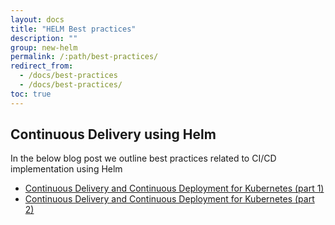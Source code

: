 ```yaml
---
layout: docs
title: "HELM Best practices"
description: ""
group: new-helm
permalink: /:path/best-practices/
redirect_from:
  - /docs/best-practices
  - /docs/best-practices/
toc: true
---
```


## Continuous Delivery using Helm
In the below blog post we outline best practices related to CI/CD implementation using Helm
* [Continuous Delivery and Continuous Deployment for Kubernetes (part 1)](https://codefresh.io/blog/cd_helm_kubernetes_microservices_1/)
* [Continuous Delivery and Continuous Deployment for Kubernetes (part 2)](https://codefresh.io/blog/cd_helm_kubernetes_microservices_2/)
